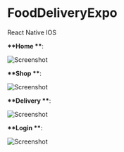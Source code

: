 # FoodDeliveryExpo
React Native IOS

__**Home **__:

![Screenshot](assets/Screens/Home.png)

__**Shop **__:

![Screenshot](assets/Screens/FoodShop.png)

__**Delivery **__:

![Screenshot](assets/Screens/Delivery.png)

__**Login **__:

![Screenshot](assets/Screens/Login.png)
